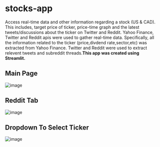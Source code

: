 # stocks-app
Access real-time data and other information regarding a stock (US & CAD). This includes, target price of ticker, price-time graph and the latest tweets/discussions about the ticker on Twitter and Reddit. Yahoo Finance, Twitter and Reddit apis were used to gather real-time data. Specifically, all the information related to the ticker (price,divdend rate,sector,etc) was extracted from Yahoo Finance. Twitter and Reddit were used to extract relevent tweets and subreddit threads.**This app was created using Streamlit.**
## Main Page
![image](https://user-images.githubusercontent.com/64914881/199118802-57b4f485-5d78-46e9-8e8d-807c70956149.png)
## Reddit Tab
![image](https://user-images.githubusercontent.com/64914881/199118861-9a41d3ce-6301-4d72-8738-cd57f1813f19.png)
## Dropdown To Select Ticker
![image](https://user-images.githubusercontent.com/64914881/199119193-dc9e0223-e12a-47dd-afbf-322ca134fb85.png)


